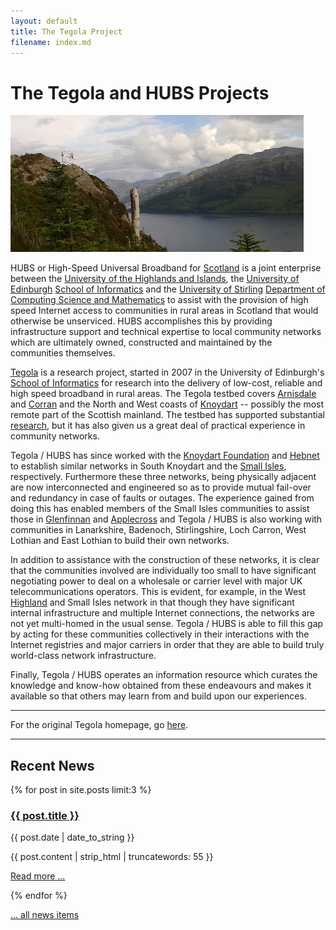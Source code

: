 ```yaml
---
layout: default
title: The Tegola Project
filename: index.md
---
```


The Tegola and HUBS Projects
============================

<div class="image-float-right"> 
  <img src="/media/mhialairigh.png" alt="Coille Mhialairigh Mast" />
</div>

HUBS or High-Speed Universal Broadband for [Scotland] is a joint
enterprise between the [University of the Highlands and Islands], the
[University of Edinburgh] [School of Informatics] and the [University
of Stirling] [Department of Computing Science and Mathematics] to
assist with the provision of high speed Internet access to communities
in rural areas in Scotland that would otherwise be unserviced. HUBS
accomplishes this by providing infrastructure support and technical
expertise to local community networks which are ultimately owned,
constructed and maintained by the communities themselves.

[Tegola] is a research project, started in 2007 in the University of
Edinburgh's [School of Informatics] for research into the delivery of
low-cost, reliable and high speed broadband in rural areas.  The
Tegola testbed covers [Arnisdale] and [Corran] and the North  and West
coasts of [Knoydart] -- possibly the most remote part of the Scottish
mainland. The testbed has supported substantial [research], but it has
also given us a great deal of practical experience in community networks.

Tegola / HUBS has since worked with the [Knoydart Foundation] and
[Hebnet] to establish similar networks in South Knoydart and the
[Small Isles], respectively. Furthermore these three networks, being
physically adjacent are now interconnected and engineered so as to
provide mutual fail-over and redundancy in case of faults or
outages. The experience gained from doing this has enabled members of
the Small Isles communities to assist those in [Glenfinnan] and
[Applecross] and  Tegola / HUBS is also working with communities in
Lanarkshire, Badenoch, Stirlingshire, Loch Carron,  West Lothian and
East Lothian to build their own networks.

In addition to assistance with the construction of these networks, it
is clear that the communities involved are individually too small to
have significant negotiating power to deal on a wholesale or carrier
level with major UK telecommunications operators. This is evident, for
example, in the West [Highland] and Small Isles network in that though
they have significant internal infrastructure and multiple Internet
connections, the networks are not yet multi-homed in the usual sense.
Tegola / HUBS is able to fill this gap by acting for these
communities collectively in their interactions with the Internet
registries and major carriers in order that they are able to build
truly world-class network infrastructure.

Finally, Tegola / HUBS operates an information resource which curates
the knowledge and know-how obtained from these endeavours and makes it
available so that others may learn from and build upon our
experiences.

[Scotland]: http://wikipedia.org/wiki/Scotland
[University of the Highlands and Islands]: http://www.uhi.ac.uk/
[University of Edinburgh]: http://www.ed.ac.uk/
[School of Informatics]: http://www.inf.ed.ac.uk/
[University of Stirling]: http://www.stir.ac.uk/
[Department of Computing Science and Mathematics]: http://www.cs.stir.ac.uk/
[Arnisdale]: http://wikipedia.org/wiki/Arnisdale
[Corran]: http://wikipedia.org/wiki/Corran
[Knoydart]: http://wikipedia.org/wiki/Knoydart
[Isleornsay]: http://wikipedia.org/wiki/Isleornsay
[Armadale]: http://wikipedia.org/wiki/Armadale
[Sabhal Mòr Ostaig]: http://www.smo.uhi.ac.uk/
[UHI]: http://www.uhi.ac.uk/
[janet]: http://www.ja.net/
[Knoydart Foundation]: http://www.knoydart-foundation.com/
[Hebnet]: http://hebnet.co.uk/
[Small Isles]: http://wikipedia.org/wiki/Small_Isles
[Skye]: http://wikipedia.org/wiki/Skye
[Glenfinnan]: http://wikipedia.org/wiki/Glenfinnan
[Applecross]: http://wikipedia.org/wiki/Applecross
[Highland]: http://wikipedia.org/wiki/Scottish_Highlands
[Loch Hourn]: http://wikipedia.org/wiki/Loch_Hourn
[Tegola]: /tegola-history.html
[research]: /tegola-research/index.html
-----

For the original Tegola homepage, go [here].

[here]: tegola.html

-----

Recent News
-----------
{% for post in site.posts limit:3 %}
<div class="blog-post-teaser">
  <h3><a href="{{ post.url }}">{{ post.title }}</a></h3>
  <p>{{ post.date | date_to_string }}</p>
  <p>{{ post.content | strip_html | truncatewords: 55 }}</p>
  <p><a href="{{post.url}}">Read more ...</a></p>
</div>
{% endfor %}

[... all news items](blog.html)

